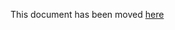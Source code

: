 This document has been moved [here](https://cartography-cncf.github.io/cartography/modules/okta/schema.html)
